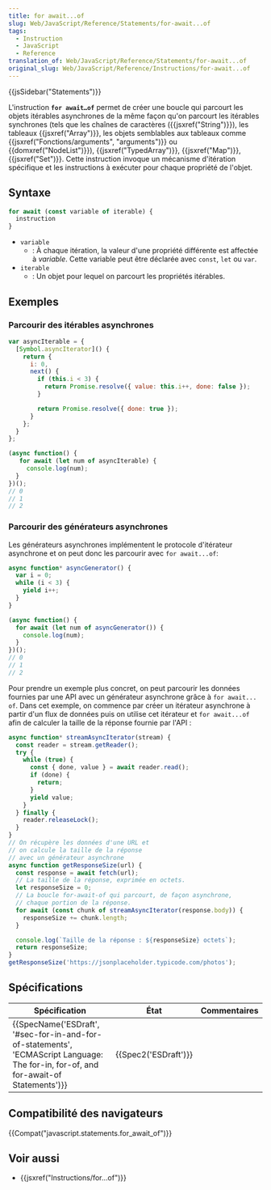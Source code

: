 ```yaml
---
title: for await...of
slug: Web/JavaScript/Reference/Statements/for-await...of
tags:
  - Instruction
  - JavaScript
  - Reference
translation_of: Web/JavaScript/Reference/Statements/for-await...of
original_slug: Web/JavaScript/Reference/Instructions/for-await...of
---
```

{{jsSidebar("Statements")}}

L'instruction **`for await…of`** permet de créer une boucle qui parcourt les objets itérables asynchrones de la même façon qu'on parcourt les itérables synchrones (tels que les chaînes de caractères ({{jsxref("String")}}), les tableaux {{jsxref("Array")}}, les objets semblables aux tableaux comme {{jsxref("Fonctions/arguments", "arguments")}} ou {{domxref("NodeList")}}), {{jsxref("TypedArray")}}, {{jsxref("Map")}}, {{jsxref("Set")}}. Cette instruction invoque un mécanisme d'itération spécifique et les instructions à exécuter pour chaque propriété de l'objet.

## Syntaxe

```js
for await (const variable of iterable) {
  instruction
}
```

- `variable`
  - : À chaque itération, la valeur d'une propriété différente est affectée à _variable_. Cette variable peut être déclarée avec `const`, `let` ou `var`.
- `iterable`
  - : Un objet pour lequel on parcourt les propriétés itérables.

## Exemples

### Parcourir des itérables asynchrones

```js
var asyncIterable = {
  [Symbol.asyncIterator]() {
    return {
      i: 0,
      next() {
        if (this.i < 3) {
          return Promise.resolve({ value: this.i++, done: false });
        }

        return Promise.resolve({ done: true });
      }
    };
  }
};

(async function() {
   for await (let num of asyncIterable) {
     console.log(num);
  }
})();
// 0
// 1
// 2
```

### Parcourir des générateurs asynchrones

Les générateurs asynchrones implémentent le protocole d'itérateur asynchrone et on peut donc les parcourir avec `for await...of`:

```js
async function* asyncGenerator() {
  var i = 0;
  while (i < 3) {
    yield i++;
  }
}

(async function() {
  for await (let num of asyncGenerator()) {
    console.log(num);
  }
})();
// 0
// 1
// 2
```

Pour prendre un exemple plus concret, on peut parcourir les données fournies par une API avec un générateur asynchrone grâce à `for await... of`. Dans cet exemple, on commence par créer un itérateur asynchrone à partir d'un flux de données puis on utilise cet itérateur et `for await...of` afin de calculer la taille de la réponse fournie par l'API :

```js
async function* streamAsyncIterator(stream) {
  const reader = stream.getReader();
  try {
    while (true) {
      const { done, value } = await reader.read();
      if (done) {
        return;
      }
      yield value;
    }
  } finally {
    reader.releaseLock();
  }
}
// On récupère les données d'une URL et
// on calcule la taille de la réponse
// avec un générateur asynchrone
async function getResponseSize(url) {
  const response = await fetch(url);
  // La taille de la réponse, exprimée en octets.
  let responseSize = 0;
  // La boucle for-await-of qui parcourt, de façon asynchrone,
  // chaque portion de la réponse.
  for await (const chunk of streamAsyncIterator(response.body)) {
    responseSize += chunk.length;
  }

  console.log(`Taille de la réponse : ${responseSize} octets`);
  return responseSize;
}
getResponseSize('https://jsonplaceholder.typicode.com/photos');
```

## Spécifications

| Spécification                                                                                                                                                                    | État                         | Commentaires |
| -------------------------------------------------------------------------------------------------------------------------------------------------------------------------------- | ---------------------------- | ------------ |
| {{SpecName('ESDraft', '#sec-for-in-and-for-of-statements', 'ECMAScript Language: The for-in, for-of, and for-await-of Statements')}} | {{Spec2('ESDraft')}} |              |

## Compatibilité des navigateurs

{{Compat("javascript.statements.for_await_of")}}

## Voir aussi

- {{jsxref("Instructions/for...of")}}
